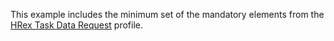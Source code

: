 This example includes the minimum set of the mandatory elements from the [HRex Task Data Request](StructureDefinition-hrex-task-data-request.html) profile.

